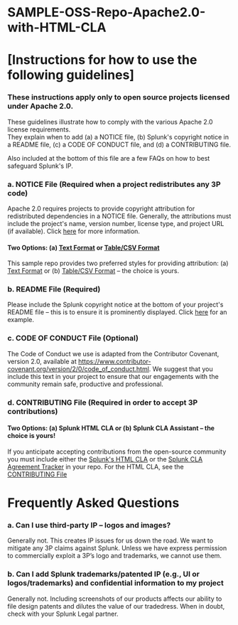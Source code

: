 # SAMPLE-OSS-Repo-Apache2.0-with-HTML-CLA

# [Instructions for how to use the following guidelines]

### These instructions apply only to open source projects licensed under Apache 2.0.

These guidelines illustrate how to comply with the various Apache 2.0 license requirements.  
They explain when to add (a) a NOTICE file, 
(b) Splunk's copyright notice in a README file, (c) a CODE OF CONDUCT file, and (d) a CONTRIBUTING file.

Also included at the bottom of this file are a few FAQs on how to best safeguard Splunk's IP.

### a. NOTICE File (Required when a project redistributes any 3P code)

Apache 2.0 requires projects to provide copyright attribution for redistributed dependencies in a NOTICE file.  Generally, the attributions must include the project's name, version number, license type, and project URL (if available). Click [here](https://infra.apache.org/licensing-howto.html)
for more information.

#### Two Options:  (a) [Text Format](https://github.com/mbunda-splunk/SAMPLE-OSS-Repo-Apache2.0-with-HTML-CLA/blob/main/NOTICE_Option1) or [Table/CSV Format](https://github.com/mbunda-splunk/SAMPLE-OSS-Repo-Apache2.0-with-HTML-CLA/blob/main/NOTICE_Option2.csv)

This sample repo provides two preferred styles for providing attribution:  (a) [Text Format](https://github.com/mbunda-splunk/SAMPLE-OSS-Repo-Apache2.0-with-HTML-CLA/blob/main/NOTICE_Option1) or (b) [Table/CSV Format](https://github.com/mbunda-splunk/SAMPLE-OSS-Repo-Apache2.0-with-HTML-CLA/blob/main/NOTICE_Option2.csv) – the choice is yours.

### b. README File (Required)

Please include the Splunk copyright notice at the bottom of your project's README file – this is to ensure it is prominently displayed.  Click [here](https://github.com/mbunda-splunk/SAMPLE-OSS-Repo-Apache2.0-with-HTML-CLA/blob/main/Sample_README.md) for an example. 

### c. CODE OF CONDUCT File (Optional)

The Code of Conduct we use is adapted from the Contributor Covenant, version 2.0, available at https://www.contributor-covenant.org/version/2/0/code_of_conduct.html.  We suggest that you include this text in your project to ensure that our engagements with the community remain safe, productive and professional.

### d. CONTRIBUTING File (Required in order to accept 3P contributions)

#### Two Options: (a) Splunk HTML CLA or (b) Splunk CLA Assistant – the choice is yours!

If you anticipate accepting contributions from the open-source community you must include either the [Splunk's HTML CLA](https://www.splunk.com/en_us/form/contributions.html) or the [Splunk CLA Agreement Tracker](https://github.com/splunk/cla-agreement) in your repo.  For the HTML CLA, see the [CONTRIBUTING File](https://github.com/mbunda-splunk/SAMPLE-OSS-Repo-Apache2.0-with-HTML-CLA/blob/main/CONTRIBUTING_Sample1.md) 

# Frequently Asked Questions

###  a.  Can I use third-party IP – logos and images?
Generally not. This creates IP issues for us down the road. We want to mitigate any 3P claims against Splunk. Unless we have express permission to commercially exploit a 3P’s logo and trademarks, we cannot use them.    

### b.  Can I add Splunk trademarks/patented IP (e.g., UI or logos/trademarks) and confidential information to my project 
Generally not.  Including screenshots of our products affects our ability to file design patents and dilutes the value of our tradedress.  When in doubt, check with your Splunk Legal partner. 
